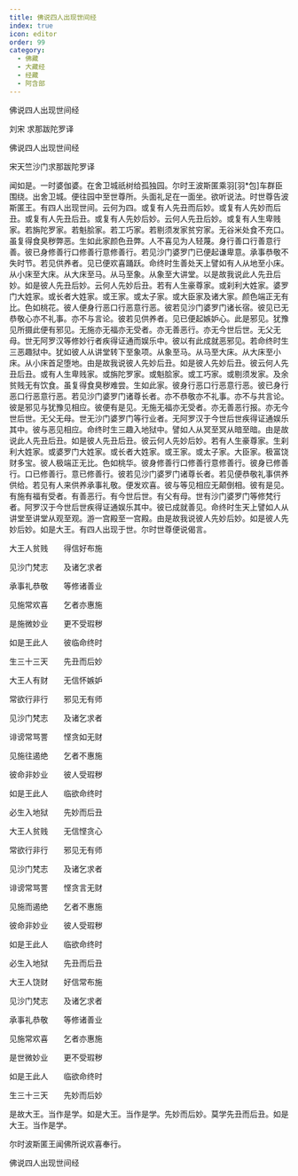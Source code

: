 ```yaml
---
title: 佛说四人出现世间经
index: true
icon: editor
order: 99
category:
  - 佛藏
  - 大藏经
  - 经藏
  - 阿含部
---
```


  佛说四人出现世间经  

刘宋 求那跋陀罗译  

佛说四人出现世间经  

宋天竺沙门求那跋陀罗译  

闻如是。一时婆伽婆。在舍卫城祇树给孤独园。尔时王波斯匿乘羽[羽*包]车群臣围绕。出舍卫城。便往园中至世尊所。头面礼足在一面坐。欲听说法。时世尊告波斯匿王。有四人出现世间。云何为四。或复有人先丑而后妙。或复有人先妙而后丑。或复有人先丑后丑。或复有人先妙后妙。云何人先丑后妙。或复有人生卑贱家。若旃陀罗家。若魁脍家。若工巧家。若剔须发家贫穷家。无谷米处食不充口。虽复得食臭秽弊恶。生如此家颜色丑弊。人不喜见为人轻蔑。身行善口行善意行善。彼已身修善行口修善行意修善行。若见沙门婆罗门已便起谦卑意。承事恭敬不失时节。若见供养者。见已便欢喜踊跃。命终时生善处天上譬如有人从地至小床。从小床至大床。从大床至马。从马至象。从象至大讲堂。以是故我说此人先丑后妙。如是彼人先丑后妙。云何人先妙后丑。若有人生豪尊家。或刹利大姓家。婆罗门大姓家。或长者大姓家。或王家。或太子家。或大臣家及诸大家。颜色端正无有比。色如桃花。彼人便身行恶口行恶意行恶。彼若见沙门婆罗门诸长宿。彼见已无恭敬心亦不礼事。亦不与言论。彼若见供养者。见已便起嫉妒心。此是邪见。犹豫见所摄此便有邪见。无施亦无福亦无受者。亦无善恶行。亦无今世后世。无父无母。世无阿罗汉等修妙行者疾得证通而娱乐中。彼以有此成就恶邪见。若命终时生三恶趣狱中。犹如彼人从讲堂转下至象项。从象至马。从马至大床。从大床至小床。从小床首足堕地。由是故我说彼人先妙后丑。如是彼人先妙后丑。彼云何人先丑后丑。或有人生卑贱家。或旃陀罗家。或魁脍家。或工巧家。或剔须发家。及余贫贱无有饮食。虽复得食臭秽难尝。生如此家。彼身行恶口行恶意行恶。彼已身行恶口行恶意行恶。若见沙门婆罗门诸尊长者。亦不恭敬亦不礼事。亦不与共言论。彼是邪见与犹豫见相应。彼便有是见。无施无福亦无受者。亦无善恶行报。亦无今世后世。无父无母。世无沙门婆罗门等行业者。无阿罗汉于今世后世疾得证通娱乐其中。彼与恶见相应。命终时生三趣入地狱中。譬如人从冥至冥从暗至暗。由是故说此人先丑后丑。如是彼人先丑后丑。彼云何人先妙后妙。若有人生豪尊家。生刹利大姓家。或婆罗门大姓家。或长者大姓家。或王家。或太子家。大臣家。极富饶财多宝。彼人极端正无比。色如桃华。彼身修善行口修善行意修善行。彼身已修善行。口已修善行。意已修善行。彼若见沙门婆罗门诸尊长者。若见便恭敬礼事供养供给。若见有人来供养承事礼敬。便发欢喜。彼与等见相应无颠倒相。彼有是见。有施有福有受者。有善恶行。有今世后世。有父有母。世有沙门婆罗门等修梵行者。阿罗汉于今世后世疾得证通娱乐其中。彼已成就善见。命终时生天上譬如人从讲堂至讲堂从观至观。游一宫殿至一宫殿。由是故我说彼人先妙后妙。如是彼人先妙后妙。如是大王。有四人出现于世。尔时世尊便说偈言。  

大王人贫贱　　得信好布施  

见沙门梵志　　及诸乞求者  

承事礼恭敬　　等修诸善业  

见施常欢喜　　乞者亦惠施  

是施微妙业　　更不受瑕秽  

如是王此人　　彼临命终时  

生三十三天　　先丑而后妙  

大王人有财　　无信怀嫉妒  

常欲行非行　　邪见无有师  

见沙门梵志　　及诸乞求者  

诽谤常骂詈　　悭贪如无财  

见施往遏绝　　乞者不惠施  

彼命非妙业　　彼人受瑕秽  

如是王此人　　临欲命终时  

必生入地狱　　先妙而后丑  

大王人贫贱　　无信悭贪心  

常欲行非行　　邪见无有师  

见沙门梵志　　及诸乞求者  

诽谤常骂詈　　悭贪言无财  

见施而遏绝　　乞者不惠施  

彼命非妙业　　彼人受瑕秽  

如是王此人　　临欲命终时  

必生入地狱　　先丑而后丑  

大王人饶财　　好信常布施  

见沙门梵志　　及诸乞求者  

承事礼恭敬　　等修诸善业  

见施常欢喜　　乞者亦惠施  

是世微妙业　　更不受瑕秽  

如是王此人　　临欲命终时  

生三十三天　　先妙而后妙  

是故大王。当作是学。如是大王。当作是学。先妙而后妙。莫学先丑而后丑。如是大王。当作是学。  

尔时波斯匿王闻佛所说欢喜奉行。  

佛说四人出现世间经  
